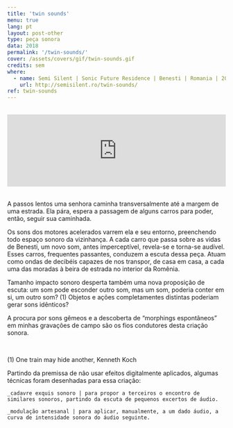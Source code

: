 ```yaml
---
title: 'twin sounds'
menu: true
lang: pt
layout: post-other
type: peça sonora
data: 2018
permalink: '/twin-sounds/'
cover: /assets/covers/gif/twin-sounds.gif
credits: sem
where:
  - name: Semi Silent | Sonic Future Residence | Benesti | Romania | 2017 
    url: http://semisilent.ro/twin-sounds/
ref: twin-sounds
---
```


<br>
<div class="audio-wrapper">
   <iframe width="100%" height="166" scrolling="no" frameborder="no" allow="autoplay" src="https://w.soundcloud.com/player/?url=https%3A//api.soundcloud.com/tracks/572198829&color=%232057b5&auto_play=false&hide_related=false&show_comments=true&show_user=true&show_reposts=false&show_teaser=true"></iframe>
</div>

<br>



A passos lentos uma senhora caminha transversalmente até a margem de uma estrada. Ela pára, espera a passagem de alguns carros para poder, então, seguir sua caminhada.

Os sons dos motores acelerados varrem ela e seu entorno, preenchendo todo espaço sonoro da vizinhança. A cada carro que passa sobre as vidas de Benesti, um novo som, antes imperceptível, revela-se e torna-se audível. Esses carros, frequentes passantes, conduzem a escuta dessa peça. Atuam como ondas de decibéis capazes de nos transpor, de casa em casa, a cada uma das moradas à beira de estrada no interior da Romênia.

Tamanho impacto sonoro desperta também uma nova proposição de escuta: um som pode esconder outro som, mas um som, poderia conter em si, um outro som? (1) Objetos e ações completamentes distintas poderiam gerar sons idênticos?

A procura por sons gêmeos e a descoberta de “morphings espontâneos” em minhas gravações de campo são os fios condutores desta criação sonora.

<br>
  

(1) One train may hide another, Kenneth Koch

Partindo da premissa de não usar efeitos digitalmente aplicados, algumas técnicas foram desenhadas para essa criação:

    _cadavre exquis sonoro | para propor a terceiros o encontro de similares sonoros, partindo da escuta de pequenos excertos de áudio.

    _modulação artesanal | para aplicar, manualmente, a um dado áudio, a curva de intensidade sonora do áudio seguinte.

